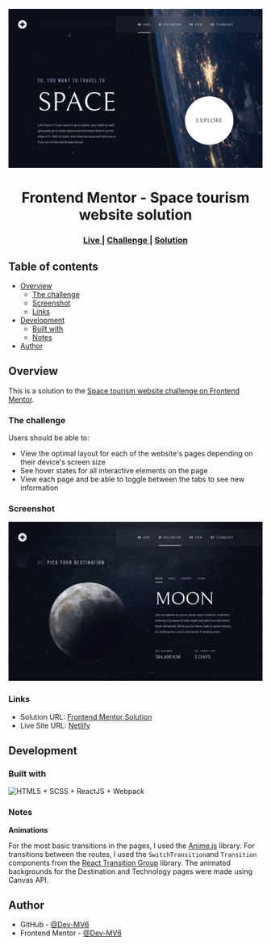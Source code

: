 ![](./screenshot.png)

<h1 align="center">Frontend Mentor - Space tourism website solution</h1>

<div align="center">
  <h3>
    <a href="https://space-tourism-8ed1e2.netlify.app">
      Live
    </a>
    <span> | </span>
    <a href="https://www.frontendmentor.io/challenges/space-tourism-multipage-website-gRWj1URZ3">
      Challenge
    </a>
   <span> | </span>
    <a href="https://www.frontendmentor.io/solutions/space-tourism-multipage-website-CCobW-ZW5o">
      Solution
    </a>
  </h3>
</div>

## Table of contents

- [Overview](#overview)
  - [The challenge](#the-challenge)
  - [Screenshot](#screenshot)
  - [Links](#links)
- [Development](#development)
  - [Built with](#built-with)
  - [Notes](#notes)
- [Author](#author)

## Overview

This is a solution to the [Space tourism website challenge on Frontend Mentor](https://www.frontendmentor.io/challenges/space-tourism-multipage-website-gRWj1URZ3).

### The challenge

Users should be able to:

- View the optimal layout for each of the website's pages depending on their device's screen size
- See hover states for all interactive elements on the page
- View each page and be able to toggle between the tabs to see new information

### Screenshot

![](./screenshot-destination.png)

### Links

- Solution URL: [Frontend Mentor Solution](https://www.frontendmentor.io/solutions/space-tourism-multipage-website-CCobW-ZW5o)
- Live Site URL: [Netlify](https://space-tourism-8ed1e2.netlify.app)

## Development

### Built with

<img src="https://skillicons.dev/icons?i=html,scss,react,webpack" title="HTML5 + SCSS + ReactJS + Webpack">

### Notes

**Animations**

For the most basic transitions in the pages, I used the [Anime.js](https://animejs.com/) library. For transitions between the routes, I used the `SwitchTransition`and `Transition` components from the [React Transition Group](https://reactcommunity.org/react-transition-group/) library. The animated backgrounds for the Destination and Technology pages were made using Canvas API.

## Author

- GitHub - [@Dev-MV6](https://github.com/Dev-MV6)
- Frontend Mentor - [@Dev-MV6](https://www.frontendmentor.io/profile/Dev-MV6)
